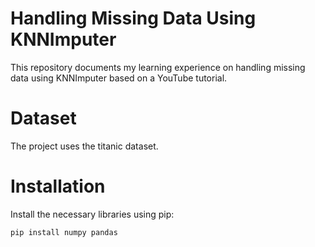 # Handling Missing Data Using KNNImputer
This repository documents my learning experience on handling missing data using KNNImputer based on a YouTube tutorial.

# Dataset
The project uses the titanic dataset.

# Installation
Install the necessary libraries using pip:
```bash
pip install numpy pandas
